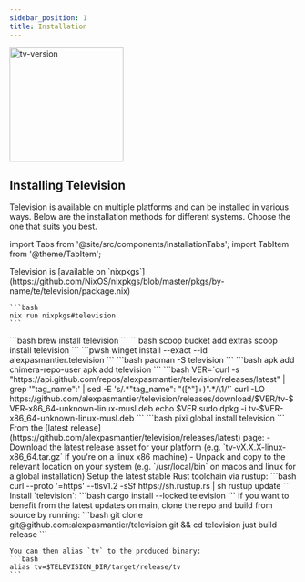 ```yaml
---
sidebar_position: 1
title: Installation
---
```


<img width="200" alt="tv-version" src="https://github.com/user-attachments/assets/b31e7495-89c8-4227-83bd-53919c5222e4" />

## Installing Television

Television is available on multiple platforms and can be installed in various ways. Below are the installation methods for different systems. Choose the one that suits you best.

import Tabs from '@site/src/components/InstallationTabs';
import TabItem from '@theme/TabItem';

<Tabs queryString="installation">
  <TabItem value="nix" label="nix" default>
    Television is [available on `nixpkgs`](https://github.com/NixOS/nixpkgs/blob/master/pkgs/by-name/te/television/package.nix)

    ```bash
    nix run nixpkgs#television
    ```
  </TabItem>
  <TabItem value="homebrew" label="Homebrew">
    ```bash
    brew install television
    ```
  </TabItem>
  <TabItem value="scoop" label="Scoop">
    ```bash
    scoop bucket add extras
    scoop install television
    ```
  </TabItem>
  <TabItem value="winget" label="WinGet">
    ```pwsh
    winget install --exact --id alexpasmantier.television
    ```
  </TabItem>
  <TabItem value="arch" label="Arch Linux">
    ```bash
    pacman -S television
    ```
  </TabItem>
  <TabItem value="chimera" label="Chimera Linux">
    ```bash
    apk add chimera-repo-user
    apk add television
    ```
  </TabItem>
  <TabItem value="debian" label="Debian-based">
    ```bash
    VER=`curl -s "https://api.github.com/repos/alexpasmantier/television/releases/latest" | grep '"tag_name":' | sed -E 's/.*"tag_name": "([^"]+)".*/\1/'`
    curl -LO https://github.com/alexpasmantier/television/releases/download/$VER/tv-$VER-x86_64-unknown-linux-musl.deb
    echo $VER
    sudo dpkg -i tv-$VER-x86_64-unknown-linux-musl.deb
    ```
  </TabItem>
  <TabItem value="conda" label="Conda-forge">
    ```bash
    pixi global install television
    ```
  </TabItem>
  <TabItem value="binary" label="Pre-compiled Binary">
    From the [latest release](https://github.com/alexpasmantier/television/releases/latest) page:
    - Download the latest release asset for your platform (e.g. `tv-vX.X.X-linux-x86_64.tar.gz` if you're on a linux x86 machine)
    - Unpack and copy to the relevant location on your system (e.g. `/usr/local/bin` on macos and linux for a global installation)
  </TabItem>
  <TabItem value="crates" label="Crates.io">
    Setup the latest stable Rust toolchain via rustup:
    ```bash
    curl --proto '=https' --tlsv1.2 -sSf https://sh.rustup.rs | sh
    rustup update
    ```
    Install `television`:
    ```bash
    cargo install --locked television
    ```
  </TabItem>
  <TabItem value="source" label="Building from source">
    If you want to benefit from the latest updates on main, clone the repo and build from source by running:
    ```bash
    git clone git@github.com:alexpasmantier/television.git && cd television
    just build release
    ```

    You can then alias `tv` to the produced binary:
    ```bash
    alias tv=$TELEVISION_DIR/target/release/tv
    ```
  </TabItem>
</Tabs>
